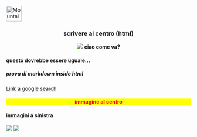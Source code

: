 <!DOCTYPE html>

<html><head>
<title>html appunti</title>
<style>
body {


/* COOL STYLE TEXT */
	/* font family */
	font-family: Arial, Helvetica, sans-serif;}
	/* font family */	
	{font-family: "Times New Roman", Times, serif;}
	/* font family */
	{font-family: "Courier New", Courier, monospace;}
Google --- FOnt!!!
<head>
    <link rel="stylesheet" type="text/css" href="http://fonts.googleapis.com/css?family=Tangerine">
  </head>
font="Tangerine"

/* COOL STYLE TEXT */
/* CON SFUMATURA */
{text-shadow: 0px 1px 1px #4d4d4d;
	color: #222;
	font: 80px 'LeagueGothicRegular';}
/* UN PO SFUMATA */

{text-shadow: -1px -1px 1px #fff, 1px 1px 1px #000;
	color: #9c8468;
	opacity: 0.3;
	font: 80px 'Museo700';
}
#retro h1 {
	color: #d7ceb2;
	text-shadow: 3px 3px 0px #2c2e38, 5px 5px 0px #5c5f72;
	font: 80px 'BazarMedium';
	letter-spacing: 10px;
}



#letterpress h1 {
	text-shadow: 0px 1px 1px #4d4d4d;
	color: #222;
	font: 80px 'LeagueGothicRegular';
}



#three-d h1 {
	color: #fff;
	text-shadow: 0px 1px 0px #999, 0px 2px 0px #888, 0px 3px 0px #777, 0px 4px 0px #666, 0px 5px 0px #555, 0px 6px 0px #444, 0px 7px 0px #333, 0px 8px 7px #001135;
	font: 80px 'ChunkFiveRegular';
}
/* UN PO BOMMBATA */
h1 {

	display: inline;

	position: relative;

	font: 200px Helvetica, Sans-Serif;

	letter-spacing: -5px;

	color: rgba(0,0,255,0.5); 

}

/* standard background image center */
{background-image: url('smiley.gif');
    background-repeat: no-repeat;
    background-attachment: fixed;
    background-position: center; 
}


</style>
</head>

<body><article class="markdown-body">

<a href="default.asp">
  <img src="http://www.w3schools.com/html/pic_mountain.jpg" alt="Mountains" style="width:42px;height:42px;border:0">
</a> 

<div style="text-align:center">
<h3> scrivere al centro (html) </h3>
<img src="https://octodex.github.com/images/yaktocat.png">
<b>
ciao come va?
</b>
</div>

#### questo dovrebbe essere uguale...
##### prova di markdown inside html
[Link a google search](http://windows.microsoft.com/en-GB/windows7/20-pc-shortcuts) 


<div style="text-align:center">
<h4 style="background-color:yellow"><font color="red"> immagine al centro </font></h4>
</div>
<h4> immagini a sinistra </h4>

<div style="tex-align:left">
<img src="https://guides.github.com/images/logo@2x.png">
<img src="http://bb.goesenroos.nl/DKV/Wonen/20150513201904152/1006_BG-alt.jpg"> </div>
</div></article></body></html>
